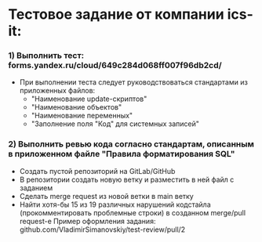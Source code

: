 # Тестовое задание от компании ics-it:
### 1) Выполнить тест: forms.yandex.ru/cloud/649c284d068ff007f96db2cd/
  - При выполнении теста следует руководствоваться стандартами из приложенных файлов:
    - "Наименование update-скриптов"
    - "Наименование объектов"
    - "Наименование переменных"
    - "Заполнение поля "Код" для системных записей"
### 2) Выполнить ревью кода согласно стандартам, описанным в приложенном файле "Правила форматирования SQL"
  - Создать пустой репозиторий на GitLab/GitHub
  - В репозитории создать новую ветку и разместить в ней файл с заданием
  - Сделать merge request из новой ветки в main ветку
  - Найти хотя-бы 15 из 19 различных нарушений кодстайла (прокомментировать проблемные строки) в созданном merge/pull request-е
  Пример оформления задания:
  github.com/VladimirSimanovskiy/test-review/pull/2
  